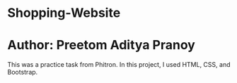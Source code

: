 # Shopping-Website
# Author: Preetom Aditya Pranoy
<p>This was a practice task from Phitron. In this project, I used HTML, CSS, and Bootstrap. </p>

